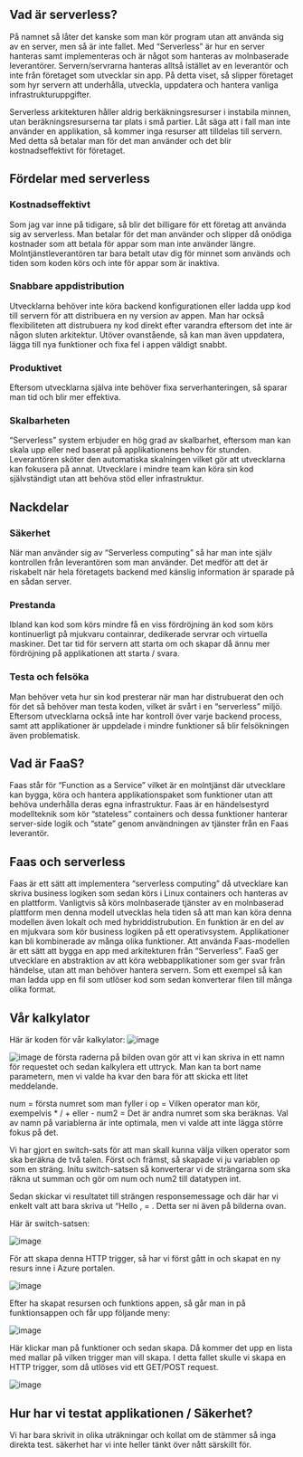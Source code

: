 ## Vad är serverless?

På namnet så låter det kanske som man kör program utan att använda sig av en server, men så är inte fallet. Med “Serverless” är hur en server hanteras samt implementeras och är något som hanteras av molnbaserade leverantörer. Servern/servrarna hanteras alltså istället av en leverantör och inte från företaget som utvecklar sin app. På detta viset, så slipper företaget som hyr servern att underhålla, utveckla, uppdatera och hantera vanliga infrastrukturuppgifter.

Serverless arkitekturen håller aldrig berkäkningsresurser i instabila minnen, utan beräkningsresurserna tar plats i små partier. Låt säga att i fall man inte använder en applikation, så kommer inga resurser att tilldelas till servern. Med detta så betalar man för det man använder och det blir kostnadseffektivt för företaget.

## Fördelar med serverless

### Kostnadseffektivt
Som jag var inne på tidigare, så blir det billigare för ett företag att använda sig av serverless. Man betalar för det man använder och slipper då onödiga kostnader som att betala för appar som man inte använder längre. Molntjänstleverantören tar bara betalt utav dig för minnet som används och tiden som koden körs och inte för appar som är inaktiva.

### Snabbare appdistribution

Utvecklarna behöver inte köra backend konfigurationen eller ladda upp kod till servern för att distribuera en ny version av appen. Man har också flexibiliteten att distrubuera ny kod direkt efter varandra eftersom det inte är någon sluten arkitektur. Utöver ovanstående, så kan man även uppdatera, lägga till nya funktioner och fixa fel i appen väldigt snabbt.

### Produktivet

Eftersom utvecklarna själva inte behöver fixa serverhanteringen, så sparar man tid och blir mer effektiva.

### Skalbarheten

“Serverless” system erbjuder en hög grad av skalbarhet, eftersom man kan skala upp eller ned baserat på applikationens behov för stunden. Leverantören sköter den automatiska skalningen vilket gör att utvecklarna kan fokusera på annat. Utvecklare i mindre team kan köra sin kod självständigt utan att behöva stöd eller infrastruktur.

## Nackdelar

### Säkerhet

När man använder sig av “Serverless computing” så har man inte själv kontrollen från leverantören som man använder. Det medför att det är riskabelt när hela företagets backend med känslig information är sparade på en sådan server.

### Prestanda

Ibland kan kod som körs mindre få en viss fördröjning än kod som körs kontinuerligt på mjukvaru containrar, dedikerade servrar och virtuella maskiner. Det tar tid för servern att starta om och skapar då ännu mer fördröjning på applikationen att starta / svara.

### Testa och felsöka

Man behöver veta hur sin kod presterar när man har distrubuerat den och för det så behöver man testa koden, vilket är svårt i en “serverless” miljö. Eftersom utvecklarna också inte har kontroll över varje backend process, samt att applikationer är uppdelade i mindre funktioner så blir felsökningen även problematisk.

## Vad är FaaS?
Faas står för “Function as a Service” vilket är en molntjänst där utvecklare kan bygga, köra och hantera applikationspaket som funktioner utan att behöva underhålla deras egna infrastruktur.
Faas är en händelsestyrd modellteknik som kör “stateless” containers och dessa funktioner hanterar server-side logik och “state” genom användningen av tjänster från en Faas leverantör.

## Faas och serverless

Faas är ett sätt att implementera “serverless computing” då utvecklare kan skriva business logiken som sedan körs i Linux containers och hanteras av en plattform. Vanligtvis så körs molnbaserade tjänster av en molnbaserad plattform men denna modell utvecklas hela tiden så att man kan köra denna modellen även lokalt och med hybriddistrubution.
En funktion är en del av en mjukvara som kör business logiken på ett operativsystem. Applikationer kan bli kombinerade av många olika funktioner. Att använda Faas-modellen är ett sätt att bygga en app med arkitekturen från “Serverless”.
FaaS ger utvecklare en abstraktion av att köra webbapplikationer som ger svar från händelse, utan att man behöver hantera servern. Som ett exempel så kan man ladda upp en fil som utlöser kod som sedan konverterar filen till många olika format.

## Vår kalkylator
Här är koden för vår kalkylator:
![image](/images/kalkylator_1.PNG)

![image](/images/kalkylator_2.PNG)
de första raderna på bilden ovan gör att vi kan skriva in ett namn för requestet och sedan kalkylera ett uttryck. Man kan ta bort name parametern, men vi valde ha kvar den bara för att skicka ett litet meddelande.

num = första numret som man fyller i
op = Vilken operator man kör, exempelvis * / + eller -
num2 = Det är andra numret som ska beräknas.
Val av namn på variablerna är inte optimala, men vi valde att inte lägga större fokus på det.

Vi har gjort en switch-sats för att man skall kunna välja vilken operator som ska beräkna de två talen. Först och främst, så skapade vi ju variablen op som en sträng. Initu switch-satsen så konverterar vi de strängarna som ska räkna ut summan och gör om num och num2 till datatypen int.

Sedan skickar vi resultatet till strängen responsemessage och där har vi enkelt valt att bara skriva ut “Hello , = . Detta ser ni även på bilderna ovan.

Här är switch-satsen:

![image](/images/kalkylator_4.PNG)

För att skapa denna HTTP trigger, så har vi först gått in och skapat en ny resurs inne i Azure portalen.

![image](/images/kalkylator_6.PNG)

Efter ha skapat resursen och funktions appen, så går man in på funktionsappen och får upp följande meny:

![image](/images/kalkylator_7.PNG)

Här klickar man på funktioner och sedan skapa. Då kommer det upp en lista med mallar på vilken trigger man vill skapa. I detta fallet skulle vi skapa en HTTP trigger, som då utlöses vid ett GET/POST request.

![image](/images/kalkylator_8.PNG)

## Hur har vi testat applikationen / Säkerhet?

Vi har bara skrivit in olika uträkningar och kollat om de stämmer så inga direkta test. säkerhet har vi inte heller tänkt över nått särskillt för.


